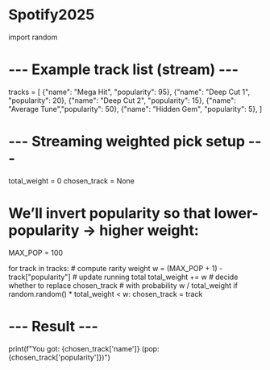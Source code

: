 # Spotify2025   

import random

# --- Example track list (stream) ---
tracks = [
    {"name": "Mega Hit",    "popularity": 95},
    {"name": "Deep Cut 1",  "popularity": 20},
    {"name": "Deep Cut 2",  "popularity": 15},
    {"name": "Average Tune","popularity": 50},
    {"name": "Hidden Gem",  "popularity":  5},
]

# --- Streaming weighted pick setup ---
total_weight = 0
chosen_track = None

# We’ll invert popularity so that lower-popularity → higher weight:
MAX_POP = 100

for track in tracks:
    # compute rarity weight
    w = (MAX_POP + 1) - track["popularity"]
    # update running total
    total_weight += w
    # decide whether to replace chosen_track
    # with probability w / total_weight
    if random.random() * total_weight < w:
        chosen_track = track

# --- Result ---
print(f"You got: {chosen_track['name']} (pop: {chosen_track['popularity']})")
